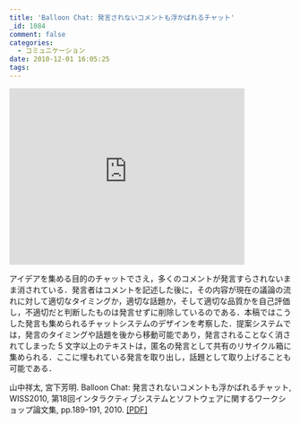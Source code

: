 ```yaml
---
title: 'Balloon Chat: 発言されないコメントも浮かばれるチャット'
_id: 1084
comment: false
categories:
  - コミュニケーション
date: 2010-12-01 16:05:25
tags:
---
```



<iframe width="420" height="315" src="https://www.youtube.com/embed/56UYC2ZcYGg" frameborder="0" allowfullscreen></iframe>

<!--more-->
アイデアを集める目的のチャットでさえ，多くのコメントが発言すらされないまま消されている．発言者はコメントを記述した後に，その内容が現在の議論の流れに対して適切なタイミングか，適切な話題か，そして適切な品質かを自己評価し，不適切だと判断したものは発言せずに削除しているのである．本稿ではこうした発言も集められるチャットシステムのデザインを考察した．提案システムでは，発言のタイミングや話題を後から移動可能であり，発言されることなく消されてしまった 5 文字以上のテキストは，匿名の発言として共有のリサイクル箱に集められる．ここに埋もれている発言を取り出し，話題として取り上げることも可能である．

山中祥太, 宮下芳明. Balloon Chat: 発言されないコメントも浮かばれるチャット, WISS2010, 第18回インタラクティブシステムとソフトウェアに関するワークショップ論文集, pp.189-191, 2010\. [[PDF]](http://www.wiss.org/WISS2010Proceedings/PDF/D31.pdf)
